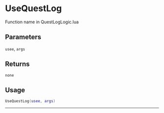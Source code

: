 # UseQuestLog
Function name in QuestLogLogic.lua
## Parameters
`usee`, `args`
## Returns
`none`
## Usage
```lua
UseQuestLog(usee, args)
```
---
